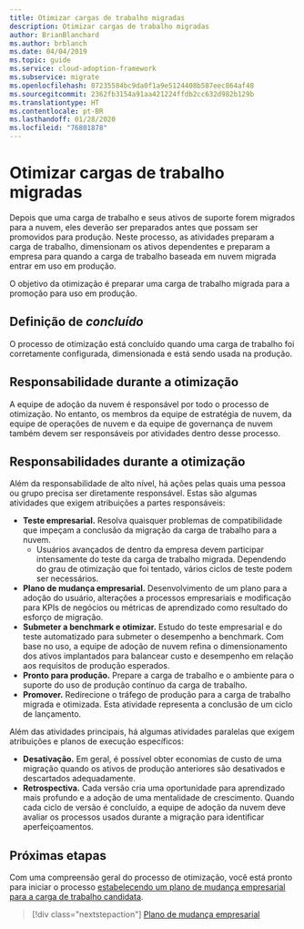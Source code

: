 ```yaml
---
title: Otimizar cargas de trabalho migradas
description: Otimizar cargas de trabalho migradas
author: BrianBlanchard
ms.author: brblanch
ms.date: 04/04/2019
ms.topic: guide
ms.service: cloud-adoption-framework
ms.subservice: migrate
ms.openlocfilehash: 87235584bc9da0f1a9e5124408b587eec864af48
ms.sourcegitcommit: 2362fb3154a91aa421224ffdb2cc632d982b129b
ms.translationtype: HT
ms.contentlocale: pt-BR
ms.lasthandoff: 01/28/2020
ms.locfileid: "76801878"
---
```

# <a name="optimize-migrated-workloads"></a>Otimizar cargas de trabalho migradas

Depois que uma carga de trabalho e seus ativos de suporte forem migrados para a nuvem, eles deverão ser preparados antes que possam ser promovidos para produção. Neste processo, as atividades preparam a carga de trabalho, dimensionam os ativos dependentes e preparam a empresa para quando a carga de trabalho baseada em nuvem migrada entrar em uso em produção.

O objetivo da otimização é preparar uma carga de trabalho migrada para a promoção para uso em produção.

## <a name="definition-of-done"></a>Definição de *concluído*

O processo de otimização está concluído quando uma carga de trabalho foi corretamente configurada, dimensionada e está sendo usada na produção.

## <a name="accountability-during-optimization"></a>Responsabilidade durante a otimização

A equipe de adoção da nuvem é responsável por todo o processo de otimização. No entanto, os membros da equipe de estratégia de nuvem, da equipe de operações de nuvem e da equipe de governança de nuvem também devem ser responsáveis por atividades dentro desse processo.

## <a name="responsibilities-during-optimization"></a>Responsabilidades durante a otimização

Além da responsabilidade de alto nível, há ações pelas quais uma pessoa ou grupo precisa ser diretamente responsável. Estas são algumas atividades que exigem atribuições a partes responsáveis:

- **Teste empresarial.** Resolva quaisquer problemas de compatibilidade que impeçam a conclusão da migração da carga de trabalho para a nuvem.
  - Usuários avançados de dentro da empresa devem participar intensamente do teste da carga de trabalho migrada. Dependendo do grau de otimização que foi tentado, vários ciclos de teste podem ser necessários.
- **Plano de mudança empresarial.** Desenvolvimento de um plano para a adoção do usuário, alterações a processos empresariais e modificação para KPIs de negócios ou métricas de aprendizado como resultado do esforço de migração.
- **Submeter a benchmark e otimizar.** Estudo do teste empresarial e do teste automatizado para submeter o desempenho a benchmark. Com base no uso, a equipe de adoção de nuvem refina o dimensionamento dos ativos implantados para balancear custo e desempenho em relação aos requisitos de produção esperados.
- **Pronto para produção.** Prepare a carga de trabalho e o ambiente para o suporte do uso de produção contínuo da carga de trabalho.
- **Promover.** Redirecione o tráfego de produção para a carga de trabalho migrada e otimizada. Esta atividade representa a conclusão de um ciclo de lançamento.

Além das atividades principais, há algumas atividades paralelas que exigem atribuições e planos de execução específicos:

- **Desativação.** Em geral, é possível obter economias de custo de uma migração quando os ativos de produção anteriores são desativados e descartados adequadamente.
- **Retrospectiva.** Cada versão cria uma oportunidade para aprendizado mais profundo e a adoção de uma mentalidade de crescimento. Quando cada ciclo de versão é concluído, a equipe de adoção da nuvem deve avaliar os processos usados durante a migração para identificar aperfeiçoamentos.

## <a name="next-steps"></a>Próximas etapas

Com uma compreensão geral do processo de otimização, você está pronto para iniciar o processo [estabelecendo um plano de mudança empresarial para a carga de trabalho candidata](./business-change-plan.md).

> [!div class="nextstepaction"]
> [Plano de mudança empresarial](./business-change-plan.md)
